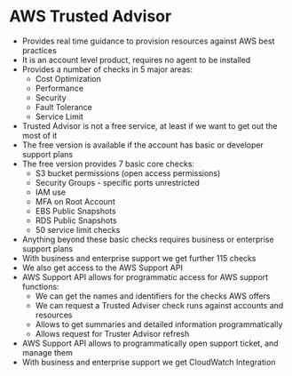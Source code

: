 # AWS Trusted Advisor

- Provides real time guidance to provision resources against AWS best practices
- It is an account level product, requires no agent to be installed
- Provides a number of checks in 5 major areas:
    - Cost Optimization
    - Performance
    - Security
    - Fault Tolerance
    - Service Limit
- Trusted Advisor is not a free service, at least if we want to get out the most of it
- The free version is available if the account has basic or developer support plans
- The free version provides 7 basic core checks:
    - S3 bucket permissions (open access permissions)
    - Security Groups - specific ports unrestricted
    - IAM use
    - MFA on Root Account
    - EBS Public Snapshots
    - RDS Public Snapshots
    - 50 service limit checks
- Anything beyond these basic checks requires business or enterprise support plans
- With business and enterprise support we get further 115 checks
- We also get access to the AWS Support API
- AWS Support API allows for programmatic access for AWS support functions:
    - We can get the names and identifiers for the checks AWS offers
    - We can request a Trusted Adviser check runs against accounts and resources
    - Allows to get summaries and detailed information programmatically
    - Allows request for Truster Advisor refresh
- AWS Support API allows to programmatically open support ticket, and manage them
- With business and enterprise support we get CloudWatch Integration